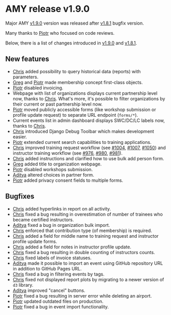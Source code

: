 # AMY release v1.9.0

Major AMY [v1.9.0][] version was released after [v1.8.1][] bugfix version.

Many thanks to [Piotr][] who focused on code reviews.

Below, there is a list of changes introduced in [v1.9.0][] and [v1.8.1][].

## New features

* [Chris][] added possibility to query historical data (reports) with parameters. 
* [Greg][] and [Piotr][] made membership concept first-class objects.
* [Piotr][] disabled invoicing.
* Webpage with list of organizations displays current partnership level now, thanks to [Chris][]. What's more, it's possible to filter organizations by their current or past partnership level now.
* [Piotr][] moved publicly accessible forms (like workshop submission or profile update request) to separate URL endpoint (`forms/*`).
* Current events list in admin dashboard displays SWC/DC/LC labels now, thanks to [Chris][].
* [Chris][] introduced Django Debug Toolbar which makes development easier.
* [Piotr][] extended current search capabilities to training applications.
* [Chris][] improved training request workflow (see [#1004](https://github.com/swcarpentry/amy/issues/1004), [#1007](https://github.com/swcarpentry/amy/issues/1007), [#1050](https://github.com/swcarpentry/amy/issues/1050)) and instructor training workflow (see [#976](https://github.com/swcarpentry/amy/issues/976), [#980](https://github.com/swcarpentry/amy/issues/980), [#981](https://github.com/swcarpentry/amy/issues/981)).
* [Chris][] added instructions and clarified how to use bulk add person form.
* [Greg][] added title to organization webpage.
* [Piotr][] disabled workshops submission.
* [Aditya][] altered choices in partner form.
* [Piotr][] added privacy consent fields to multiple forms.

## Bugfixes

* [Chris][] added hyperlinks in report on all activity.
* [Chris][] fixed a bug resulting in overestimation of number of trainees who became certified instructors. 
* [Aditya][] fixed a bug in organization bulk import.
* [Chris][] enforced that contribution type (of membership) is required.
* [Chris][] added a field for middle name to training request and instructor profile update forms.
* [Chris][] added a field for notes in instructor profile update.
* [Chris][] fixed a bug resulting in double counting of instructors counts.
* [Chris][] fixed labels of invoice statuses.
* [Aditya][] made it possible to import an event using GitHub repository URL in addition to GitHub Pages URL.
* [Chris][] fixed a bug in filtering events by tags.
* [Chris][] fixed not displayed report plots by migrating to a newer version of `d3` library.
* [Aditya][] improved "cancel" buttons.
* [Piotr][] fixed a bug resulting in server error while deleting an airport.
* [Piotr][] updated outdated files on production.
* [Piotr][] fixed a bug in event import functionality.

[v1.8.1]: https://github.com/swcarpentry/amy/milestone/36
[v1.9.0]: https://github.com/swcarpentry/amy/milestone/35
[Aditya]: https://github.com/narayanaditya95
[Chris]: https://github.com/chrismedrela
[Piotr]: https://github.com/pbanaszkiewicz
[Greg]: https://github.com/gvwilson